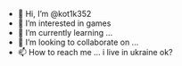 - 👋 Hi, I’m @kot1k352 
- 👀 I’m interested in games
- 🌱 I’m currently learning ...
- 💞️ I’m looking to collaborate on ...
- 📫 How to reach me ...
i live in ukraine ok?
<!---
kot1k352/kot1k352 is a ✨ special ✨ repository because its `README.md` (this file) appears on your GitHub profile.
You can click the Preview link to take a look at your changes.
--->
